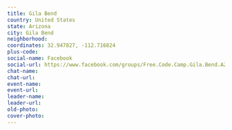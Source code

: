 ```yaml
---
title: Gila Bend
country: United States
state: Arizona
city: Gila Bend
neighborhood: 
coordinates: 32.947827, -112.716824
plus-code:
social-name: Facebook
social-url: https://www.facebook.com/groups/Free.Code.Camp.Gila.Bend.AZ
chat-name:
chat-url:
event-name:
event-url:
leader-name:
leader-url:
old-photo: 
cover-photo:
---
```

